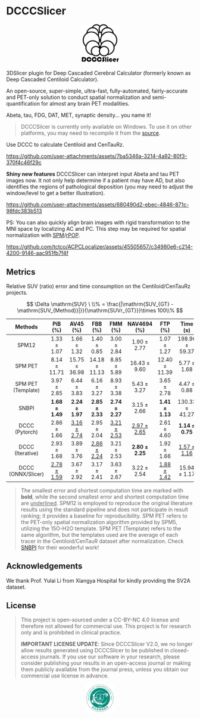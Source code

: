 # DCCCSlicer
<p align="center">
<img src="./DCCCSlicer.png" style="width:20%" alt="logo">
</p>
3DSlicer plugin for Deep Cascaded Cerebral Calculator (formerly known as Deep Cascaded Centiloid Calculator).

An open-source, super-simple, ultra-fast, fully-automated, fairly-accurate and PET-only solution to conduct spatial normalization and semi-quantification for almost any brain PET modalities.

Abeta, tau, FDG, DAT, MET, synaptic density... you name it!

> DCCCSlicer is currently only available on Windows. To use it on other platforms, you may need to recompile it from the [source](https://github.com/tctco/Beyond-Centiloid-code).

Use DCCC to calculate Centiloid and CenTauRz.

https://github.com/user-attachments/assets/7ba5346a-3214-4a92-80f3-370f4c46f29c

**Shiny new features** DCCCSlicer can interpret input Abeta and tau PET images now. It not only help determine if a patient may have AD, but also identifies the regions of pathological deposition (you may need to adjust the window/level to get a better illustration).

https://github.com/user-attachments/assets/680490d2-ebec-4846-871c-98fdc383b513

PS: You can also quickly align brain images with rigid transformation to the MNI space by localizing AC and PC. This step may be required for spatial normalization with [SPM](https://github.com/spm/spm12)/[rPOP](https://github.com/LeoIacca/rPOP/tree/master).

<https://github.com/tctco/ACPCLocalizer/assets/45505657/c34980e6-c214-4200-9146-aac951fb7f4f>

## Metrics

Relative SUV (ratio) error and time consumption on the Centiloid/CenTauRz projects.

$$
\Delta \mathrm{SUV} \ \\% = \frac{|\mathrm{SUV_{GT} - \mathrm{SUV_{Method}}|}}{\mathrm{SUVr_{GT}}}\times 100\\%
$$

| **Methods**        | **PiB (%)**  | **AV45 (%)**  | **FBB (%)**   | **FMM (%)**  | **NAV4694 (%)** | **FTP (%)**   | **Time (s)**   |
| :----------------: | :----------: | :-----------: | :-----------: | :----------: | :-------------: | :-----------: | :------------: |
| SPM12              | 1.33 ± 1.07  | 1.66 ± 1.32   | 1.40 ± 0.85   | 3.00 ± 2.84  | 1.90 ± 2.77     | 1.07 ± 1.27   | 198.96 ± 59.37 |
| SPM PET            | 8.14 ± 11.71 | 15.75 ± 36.98 | 14.18 ± 11.13 | 8.85 ± 5.89  | 16.43 ± 9.60    | 12.40 ± 11.39 | 5.77 ± 1.68    |
| SPM PET (Template) | 3.97 ± 2.85  | 6.44 ± 3.83   | 6.16 ± 3.27   | 8.93 ± 3.38  | 5.43 ± 3.27     | 3.65 ± 2.78   | 4.47 ± 0.88    |
| SNBPI              | **1.68 ± 1.49** | **2.24 ± 1.97**  | **2.85 ± 2.33**  | **2.74 ± 2.27** | 3.15 ± 2.66     | **1.41 ± 1.13**  | 130.33 ± 41.27 |
| DCCC (Pytorch)     | 2.86 ± 1.66  | <ins>3.16 ± 2.74</ins>  | 2.95 ± 2.04   | <ins>3.21 ± 2.53</ins> | <ins>2.97 ± 2.65</ins>    | 2.61 ± 4.60   | **1.14 ± 0.75**   |
| DCCC (Iterative)   | 2.93 ± 1.68  | 3.89 ± 3.76   | <ins>2.86 ± 2.24</ins>  | 3.21 ± 2.53  | **2.80 ± 2.25**    | 1.92 ± 1.66   | <ins>1.57 ± 1.16</ins>   |
| DCCC (ONNX/Slicer) | <ins>2.78 ± 1.59</ins> | 3.67 ± 2.92   | 3.17 ± 2.41   | 3.63 ± 2.67  | 3.22 ± 2.54     | <ins>1.88 ± 1.42</ins>  | 15.94 ± 1.17   |

> The smallest error and shortest computation time are marked with **bold**, while the second smallest error and shortest computation time are <ins>underlined</ins>. SPM12 is employed to reproduce the original literature results using the standard pipeline and does not participate in result ranking; it provides a baseline for reproducibility. SPM PET refers to the PET-only spatial normalization algorithm provided by SPM5, utilizing the 15O-H2O template. SPM PET (Template) refers to the same algorithm, but the templates used are the average of each tracer in the Centiloid/CenTauR dataset after normalization. Check [SNBPI](https://github.com/ZhangTianhao1993/Spatial-Normalization-of-Brain-PET-Images) for their wonderful work!

## Acknowledgements

We thank Prof. Yulai Li from Xiangya Hospital for kindly providing the SV2A dataset.

## License

> This project is open-sourced under a CC-BY-NC 4.0 license and therefore not allowed for commercial use. This project is for research only and is prohibited in clinical practice.
>
> **IMPORTANT LICENSE UPDATE**: Since DCCCSlicer V2.0, we no longer allow results generated using DCCCSlicer to be published in closed-access journals. If you use our software in your research, please consider publishing your results in an open-access journal or making them publicly available from the journal press, unless you obtain our commercial use license in advance.

<p align="center"><img src="./demo/dept_logo.png" style="width:15%;" /></p>
